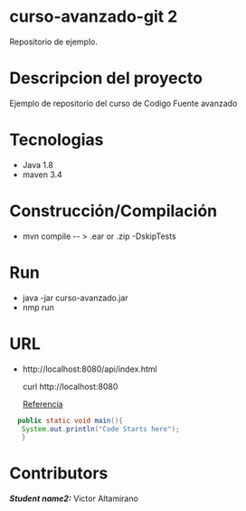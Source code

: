 # curso-avanzado-git 2
Repositorio de ejemplo.


# Descripcion del proyecto
Ejemplo de repositorio del curso de Codigo Fuente avanzado

# Tecnologias
- Java 1.8
- maven 3.4

# Construcción/Compilación
- mvn compile -- > .ear or .zip  -DskipTests

# Run
- java -jar  curso-avanzado.jar
- nmp run

# URL
- http://localhost:8080/api/index.html

  curl http://localhost:8080
  
  [Referencia](https://markdown.es/sintaxis-markdown/)

 ```java
   public static void main(){
    System.out.println("Code Starts here");
    }
``` 

# Contributors
  ***Student name2:*** Victor Altamirano
  
  
  



